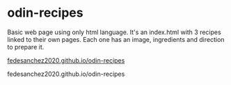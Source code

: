# odin-recipes
Basic web page using only html language.
It's an index.html with 3 recipes linked to their own pages. Each one has an image, ingredients and direction to prepare it.

<a href="https://fedesanchez2020.github.io/odin-recipes" target="_blank">fedesanchez2020.github.io/odin-recipes</a>



fedesanchez2020.github.io/odin-recipes
